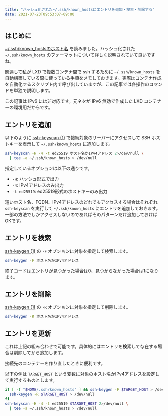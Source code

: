```yaml
---
title: "ハッシュ化された~/.ssh/known_hostsにエントリを追加・検索・削除する"
date: 2021-07-23T09:53:07+09:00
---
```


## はじめに

[~/.ssh/known_hostsのホスト名](https://zenn.dev/yoichi/articles/host-in-ssh-known-hosts) を読みました。ハッシュ化された `~/.ssh/known_hosts` のフォーマットについて詳しく説明されていて良いですね。

関連して私が LXD で複数コンテナ間で ssh するために `~/.ssh/known_hosts` を自動構築している際に使っている手順をメモしておきます。実際はコンテナ作成を自動化するスクリプト内で呼び出していますが、この記事では各操作のコマンドを単独で説明します。

この記事は IPv6 には非対応です。元ネタが IPv6 無効で作成した LXD コンテナーの環境用だからです。

## エントリを追加

以下のように [ssh-keyscan (1)](http://manpages.ubuntu.com/manpages/focal/en/man1/ssh-keyscan.1.html) で接続対象のサーバーにアクセスして SSH ホストキーを表示して `~/.ssh/known_hosts` に追加します。

```sh
ssh-keyscan -H -4 -t ed25519 ホスト名かIPv4アドレス 2>/dev/null \
  | tee -a ~/.ssh/known_hosts > /dev/null
```

指定しているオプションは以下の通りです。

* `-H`: ハッシュ形式で出力
* `-4`: IPv4アドレスのみ出力
* `-t ed25519`: ed25519形式のホストキーのみ出力

短いホスト名、FQDN、IPv4アドレスのどれでもアクセスする場合はそれぞれ `ssh-keyscan` を実行して `~/.ssh/known_hosts` にエントリを追加しておきます。一部の方法でしかアクセスしないのであればそのパターンだけ追加しておけばOKです。

## エントリを検索

[ssh-keygen (1)](http://manpages.ubuntu.com/manpages/focal/en/man1/ssh-keygen.1.html) の `-F` オプションに対象を指定して検索します。

```sh
ssh-keygen -F ホスト名かIPv4アドレス
```

終了コードはエントリが見つかった場合は0、見つからなかった場合は1になります。

## エントリを削除

[ssh-keygen (1)](http://manpages.ubuntu.com/manpages/focal/en/man1/ssh-keygen.1.html) の `-R` オプションに対象を指定して削除します。

```sh
ssh-keygen -R ホスト名かIPv4アドレス
```

## エントリを更新

これは上記の組み合わせで可能です。具体的にはエントリを検索して存在する場合は削除してから追加します。

接続先のコンテナーを作り直したときに便利です。


以下の例は `TARGET_HOST` という変数に対象のホスト名かIPv4アドレスを設定して実行するものとします。

```sh
if [ -f "$HOME/.ssh/known_hosts" ] && ssh-keygen -F $TARGET_HOST > /dev/null; then
  ssh-keygen -R $TARGET_HOST > /dev/null
fi
ssh-keyscan -H -4 -t ed25519 $TARGET_HOST 2>/dev/null \
  | tee -a ~/.ssh/known_hosts > /dev/null
```
